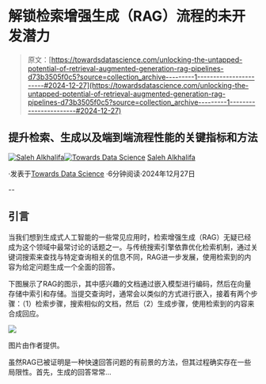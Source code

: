 # 解锁检索增强生成（RAG）流程的未开发潜力

> 原文：[https://towardsdatascience.com/unlocking-the-untapped-potential-of-retrieval-augmented-generation-rag-pipelines-d73b3505f0c5?source=collection_archive---------1-----------------------#2024-12-27](https://towardsdatascience.com/unlocking-the-untapped-potential-of-retrieval-augmented-generation-rag-pipelines-d73b3505f0c5?source=collection_archive---------1-----------------------#2024-12-27)

## 提升检索、生成以及端到端流程性能的关键指标和方法

[](https://alkhalifas.medium.com/?source=post_page---byline--d73b3505f0c5--------------------------------)[![Saleh Alkhalifa](../Images/8727768f3c2550fa25e76691ce80ff08.png)](https://alkhalifas.medium.com/?source=post_page---byline--d73b3505f0c5--------------------------------)[](https://towardsdatascience.com/?source=post_page---byline--d73b3505f0c5--------------------------------)[![Towards Data Science](../Images/a6ff2676ffcc0c7aad8aaf1d79379785.png)](https://towardsdatascience.com/?source=post_page---byline--d73b3505f0c5--------------------------------) [Saleh Alkhalifa](https://alkhalifas.medium.com/?source=post_page---byline--d73b3505f0c5--------------------------------)

·发表于[Towards Data Science](https://towardsdatascience.com/?source=post_page---byline--d73b3505f0c5--------------------------------) ·6分钟阅读·2024年12月27日

--

## 引言

当我们想到生成式人工智能的一些常见应用时，检索增强生成（RAG）无疑已经成为这个领域中最常讨论的话题之一。与传统搜索引擎依靠优化检索机制，通过关键词搜索来查找与特定查询相关的信息不同，RAG进一步发展，使用检索到的内容为给定问题生成一个全面的回答。

下图展示了RAG的图示，其中感兴趣的文档通过嵌入模型进行编码，然后在向量存储中索引和存储。当提交查询时，通常会以类似的方式进行嵌入，接着有两个步骤：（1）检索步骤，搜索相似的文档，然后（2）生成步骤，使用检索到的内容来合成回应。

![](../Images/c34554be053eddd54fb4d2589f675b33.png)

图片由作者提供。

虽然RAG已被证明是一种快速回答问题的有前景的方法，但其过程确实存在一些局限性。首先，生成的回答常常…
